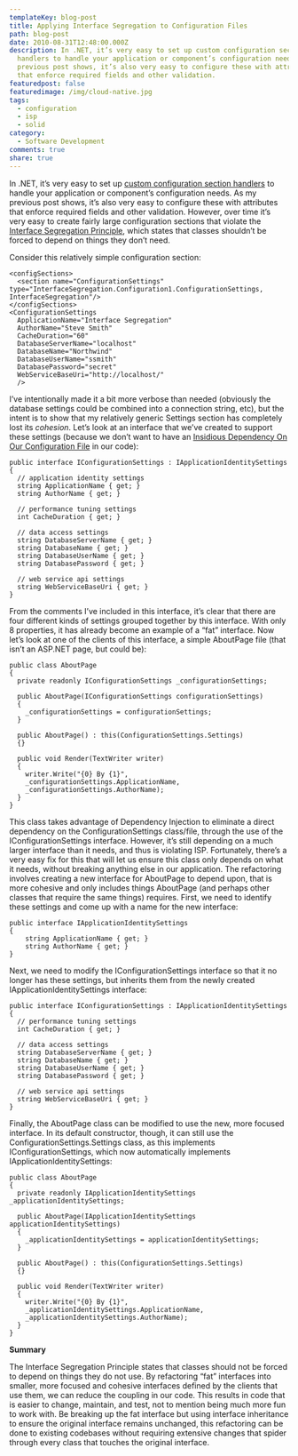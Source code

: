 ```yaml
---
templateKey: blog-post
title: Applying Interface Segregation to Configuration Files
path: blog-post
date: 2010-08-31T12:48:00.000Z
description: In .NET, it’s very easy to set up custom configuration section
  handlers to handle your application or component’s configuration needs.  As my
  previous post shows, it’s also very easy to configure these with attributes
  that enforce required fields and other validation.
featuredpost: false
featuredimage: /img/cloud-native.jpg
tags:
  - configuration
  - isp
  - solid
category:
  - Software Development
comments: true
share: true
---
```

In .NET, it’s very easy to set up [custom configuration section handlers](http://stevesmithblog.com/blog/custom-configuration-section-handlers) to handle your application or component’s configuration needs. As my previous post shows, it’s also very easy to configure these with attributes that enforce required fields and other validation. However, over time it’s very easy to create fairly large configuration sections that violate the [Interface Segregation Principle](http://en.wikipedia.org/wiki/Interface_segregation_principle), which states that classes shouldn’t be forced to depend on things they don’t need.

Consider this relatively simple configuration section:

```
<configSections>
  <section name="ConfigurationSettings" 
type="InterfaceSegregation.Configuration1.ConfigurationSettings, InterfaceSegregation"/>
</configSections>
<ConfigurationSettings 
  ApplicationName="Interface Segregation"
  AuthorName="Steve Smith"
  CacheDuration="60"
  DatabaseServerName="localhost"
  DatabaseName="Northwind"
  DatabaseUserName="ssmith"
  DatabasePassword="secret"
  WebServiceBaseUri="http://localhost/"
  />
```

I’ve intentionally made it a bit more verbose than needed (obviously the database settings could be combined into a connection string, etc), but the intent is to show that my relatively generic Settings section has completely lost its *cohesion*. Let’s look at an interface that we’ve created to support these settings (because we don’t want to have an [Insidious Dependency On Our Configuration File](http://stevesmithblog.com/blog/insidious-dependencies) in our code):

```
public interface IConfigurationSettings : IApplicationIdentitySettings
{
  // application identity settings
  string ApplicationName { get; }
  string AuthorName { get; }
 
  // performance tuning settings
  int CacheDuration { get; }
 
  // data access settings
  string DatabaseServerName { get; }
  string DatabaseName { get; }
  string DatabaseUserName { get; }
  string DatabasePassword { get; }
 
  // web service api settings
  string WebServiceBaseUri { get; }
}
```

From the comments I’ve included in this interface, it’s clear that there are four different kinds of settings grouped together by this interface. With only 8 properties, it has already become an example of a “fat” interface. Now let’s look at one of the clients of this interface, a simple AboutPage file (that isn’t an ASP.NET page, but could be):

```
public class AboutPage
{
  private readonly IConfigurationSettings _configurationSettings;
  
  public AboutPage(IConfigurationSettings configurationSettings)
  {
    _configurationSettings = configurationSettings;
  }

  public AboutPage() : this(ConfigurationSettings.Settings)
  {}

  public void Render(TextWriter writer)
  {
    writer.Write("{0} By {1}",
    _configurationSettings.ApplicationName,
    _configurationSettings.AuthorName);
  }
}
```

This class takes advantage of Dependency Injection to eliminate a direct dependency on the ConfigurationSettings class/file, through the use of the IConfigurationSettings interface. However, it’s still depending on a much larger interface than it needs, and thus is violating ISP. Fortunately, there’s a very easy fix for this that will let us ensure this class only depends on what it needs, without breaking anything else in our application. The refactoring involves creating a new interface for AboutPage to depend upon, that is more cohesive and only includes things AboutPage (and perhaps other classes that require the same things) requires. First, we need to identify these settings and come up with a name for the new interface:

```
public interface IApplicationIdentitySettings
{
    string ApplicationName { get; }
    string AuthorName { get; }
}
```

Next, we need to modify the IConfigurationSettings interface so that it no longer has these settings, but inherits them from the newly created IApplicationIdentitySettings interface:

```
public interface IConfigurationSettings : IApplicationIdentitySettings
{
  // performance tuning settings
  int CacheDuration { get; }
 
  // data access settings
  string DatabaseServerName { get; }
  string DatabaseName { get; }
  string DatabaseUserName { get; }
  string DatabasePassword { get; }
 
  // web service api settings
  string WebServiceBaseUri { get; }
}
```

Finally, the AboutPage class can be modified to use the new, more focused interface. In its default constructor, though, it can still use the ConfigurationSettings.Settings class, as this implements IConfigurationSettings, which now automatically implements IApplicationIdentitySettings:

```
public class AboutPage
{
  private readonly IApplicationIdentitySettings _applicationIdentitySettings;
 
  public AboutPage(IApplicationIdentitySettings applicationIdentitySettings)
  {
    _applicationIdentitySettings = applicationIdentitySettings;
  }
 
  public AboutPage() : this(ConfigurationSettings.Settings)
  {}
 
  public void Render(TextWriter writer)
  {
    writer.Write("{0} By {1}",
    _applicationIdentitySettings.ApplicationName,
    _applicationIdentitySettings.AuthorName);
  }
}
```

**Summary**

The Interface Segregation Principle states that classes should not be forced to depend on things they do not use. By refactoring “fat” interfaces into smaller, more focused and cohesive interfaces defined by the clients that use them, we can reduce the coupling in our code. This results in code that is easier to change, maintain, and test, not to mention being much more fun to work with. Be breaking up the fat interface but using interface inheritance to ensure the original interface remains unchanged, this refactoring can be done to existing codebases without requiring extensive changes that spider through every class that touches the original interface.